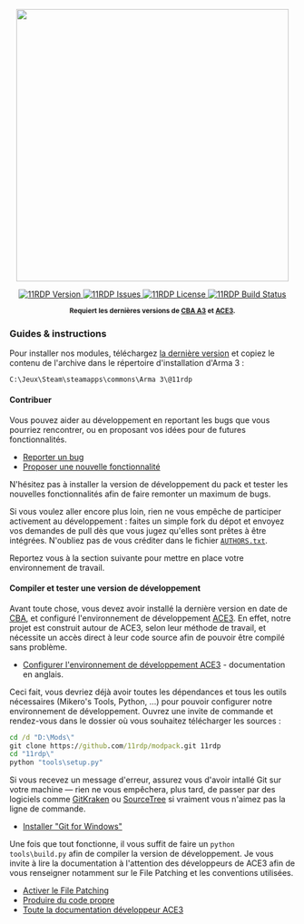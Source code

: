 <p align="center">
    <img src="http://i.imgur.com/3m40Uzd.png" width="480">
</p>

<p align="center">
    <a href="https://github.com/11rdp/modpack/releases/latest">
        <img src="https://img.shields.io/badge/Version-3.0.0-blue.svg?style=flat-square" alt="11RDP Version">
    </a>
    <a href="https://github.com/11rdp/modpack/issues">
        <img src="https://img.shields.io/github/issues-raw/11rdp/modpack.svg?style=flat-square&label=Issues" alt="11RDP Issues">
    </a>
    <a href="https://www.bistudio.com/community/licenses/arma-public-license">
        <img src="https://img.shields.io/badge/License-APL-red.svg?style=flat-square" alt="11RDP License">
    </a>
    <a href="https://travis-ci.org/11rdp/modpack">
        <img src="https://img.shields.io/travis/11rdp/modpack.svg?style=flat-square&label=Build" alt="11RDP Build Status">
    </a>
</p>

<p align="center">
    <sup><strong>Requiert les dernières versions de <a href="https://github.com/CBATeam/CBA_A3/releases">CBA A3</a> et <a href="https://github.com/acemod/ACE3/releases">ACE3</a>.<br/></strong></sup>
</p>

### Guides & instructions
Pour installer nos modules, téléchargez [la dernière version](https://github.com/11rdp/modpack/releases)
et copiez le contenu de l'archive dans le répertoire d'installation d'Arma 3 :
```
C:\Jeux\Steam\steamapps\commons\Arma 3\@11rdp
```

#### Contribuer
Vous pouvez aider au développement en reportant les bugs que vous pourriez rencontrer, ou en proposant vos idées pour de futures fonctionnalités.
- [Reporter un bug](https://github.com/11rdp/modpack/issues/new)
- [Proposer une nouvelle fonctionnalité](https://github.com/11rdp/modpack/issues/1)

N'hésitez pas à installer la version de développement du pack et tester les nouvelles fonctionnalités afin de faire remonter un maximum de bugs.

Si vous voulez aller encore plus loin, rien ne vous empêche de participer activement au développement : faites un simple fork du dépot et envoyez vos demandes de pull dès que vous jugez qu'elles sont prêtes à être intégrées. N'oubliez pas de vous créditer dans le fichier
[`AUTHORS.txt`](https://github.com/11rdp/modpack/blob/master/AUTHORS.txt).

Reportez vous à la section suivante pour mettre en place votre environnement de travail.

#### Compiler et tester une version de développement
Avant toute chose, vous devez avoir installé la dernière version en date de [CBA](https://github.com/CBATeam/CBA_A3/releases), et configuré l'environnement de développement [ACE3](https://github.com/acemod/ACE3/). En effet, notre projet est construit autour de ACE3, selon leur méthode de travail, et nécessite un accès direct à leur code source afin de pouvoir être compilé sans problème.
- [Configurer l'environnement de développement ACE3](http://ace3mod.com/wiki/development/setting-up-the-development-environment.html) - documentation en anglais.

Ceci fait, vous devriez déjà avoir toutes les dépendances et tous les outils nécessaires (Mikero's Tools, Python, ...) pour pouvoir configurer notre environnement de développement. Ouvrez une invite de commande et rendez-vous dans le dossier où vous souhaitez télécharger les sources :
```bat
cd /d "D:\Mods\"
git clone https://github.com/11rdp/modpack.git 11rdp
cd "11rdp\"
python "tools\setup.py"
```
Si vous recevez un message d'erreur, assurez vous d'avoir intallé Git sur votre machine — rien ne vous empêchera, plus tard, de passer par des logiciels comme [GitKraken](https://www.gitkraken.com/) ou [SourceTree](https://www.sourcetreeapp.com/) si vraiment vous n'aimez pas la ligne de commande.
- [Installer "Git for Windows"](https://git-scm.com/download/win)

Une fois que tout fonctionne, il vous suffit de faire un `python tools\build.py` afin de compiler la version de développement. Je vous invite à lire la documentation à l'attention des développeurs de ACE3 afin de vous renseigner notamment sur le File Patching et les conventions utilisées.
- [Activer le File Patching](https://ace3mod.com/wiki/development/setting-up-the-development-environment.html#file-patching)
- [Produire du code propre](https://ace3mod.com/wiki/development/coding-guidelines.html)
- [Toute la documentation développeur ACE3](https://ace3mod.com/wiki/development/)
